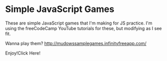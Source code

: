 # Simple JavaScript Games
These are simple JavaScript games that I'm making for JS practice. I'm using the freeCodeCamp YouTube tutorials for these, but modifying as I see fit.

Wanna play them? http://mudowssamplegames.infinityfreeapp.com/

Enjoy!Click Here!
